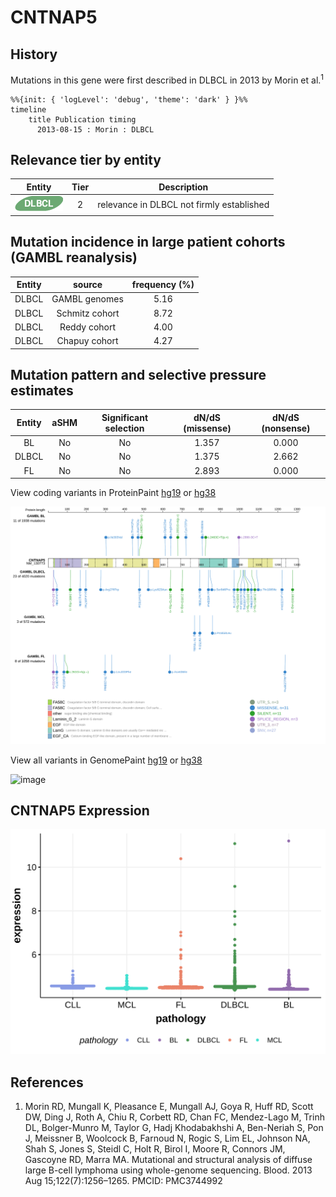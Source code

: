 # CNTNAP5
## History
Mutations in this gene were first described in DLBCL in 2013 by Morin et al.<sup>1</sup>

```mermaid
%%{init: { 'logLevel': 'debug', 'theme': 'dark' } }%%
timeline
    title Publication timing
      2013-08-15 : Morin : DLBCL
```
## Relevance tier by entity

|Entity|Tier|Description                              |
|:------:|:----:|-----------------------------------------|
|![DLBCL](images/icons/DLBCL_tier2.png) |2   |relevance in DLBCL not firmly established|

## Mutation incidence in large patient cohorts (GAMBL reanalysis)

|Entity|source        |frequency (%)|
|:------:|:--------------:|:-------------:|
|DLBCL |GAMBL genomes |5.16         |
|DLBCL |Schmitz cohort|8.72         |
|DLBCL |Reddy cohort  |4.00         |
|DLBCL |Chapuy cohort |4.27         |

## Mutation pattern and selective pressure estimates

|Entity|aSHM|Significant selection|dN/dS (missense)|dN/dS (nonsense)|
|:------:|:----:|:---------------------:|:----------------:|:----------------:|
|BL    |No  |No                   |1.357           |0.000           |
|DLBCL |No  |No                   |1.375           |2.662           |
|FL    |No  |No                   |2.893           |0.000           |


View coding variants in ProteinPaint [hg19](https://morinlab.github.io/LLMPP/GAMBL/CNTNAP5_protein.html)  or [hg38](https://morinlab.github.io/LLMPP/GAMBL/CNTNAP5_protein_hg38.html)

![image](images/proteinpaint/CNTNAP5_NM_130773.svg)

View all variants in GenomePaint [hg19](https://morinlab.github.io/LLMPP/GAMBL/CNTNAP5.html)  or [hg38](https://morinlab.github.io/LLMPP/GAMBL/CNTNAP5_hg38.html)

![image](images/proteinpaint/CNTNAP5.svg)
## CNTNAP5 Expression
![image](images/gene_expression/CNTNAP5_by_pathology.svg)

## References
1.  Morin RD, Mungall K, Pleasance E, Mungall AJ, Goya R, Huff RD, Scott DW, Ding J, Roth A, Chiu R, Corbett RD, Chan FC, Mendez-Lago M, Trinh DL, Bolger-Munro M, Taylor G, Hadj Khodabakhshi A, Ben-Neriah S, Pon J, Meissner B, Woolcock B, Farnoud N, Rogic S, Lim EL, Johnson NA, Shah S, Jones S, Steidl C, Holt R, Birol I, Moore R, Connors JM, Gascoyne RD, Marra MA. Mutational and structural analysis of diffuse large B-cell lymphoma using whole-genome sequencing. Blood. 2013 Aug 15;122(7):1256–1265. PMCID: PMC3744992


<!-- ORIGIN: morinMutationalStructuralAnalysis2013 -->
<!-- DLBCL: morinMutationalStructuralAnalysis2013 -->
